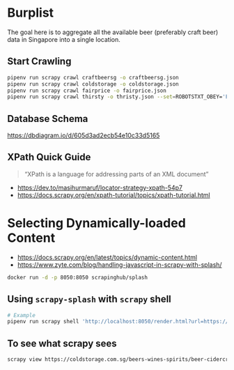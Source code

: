 # Burplist

The goal here is to aggregate all the available beer (preferably craft beer) data in Singapore into a single location.

## Start Crawling

```sh
pipenv run scrapy crawl craftbeersg -o craftbeersg.json
pipenv run scrapy crawl coldstorage -o coldstorage.json
pipenv run scrapy crawl fairprice -o fairprice.json
pipenv run scrapy crawl thirsty -o thristy.json --set=ROBOTSTXT_OBEY='False'
```

## Database Schema

https://dbdiagram.io/d/605d3ad2ecb54e10c33d5165

## XPath Quick Guide

> “XPath is a language for addressing parts of an XML document”

-   https://dev.to/masihurmaruf/locator-strategy-xpath-54p7
-   https://docs.scrapy.org/en/xpath-tutorial/topics/xpath-tutorial.html

# Selecting Dynamically-loaded Content

-   https://docs.scrapy.org/en/latest/topics/dynamic-content.html
-   https://www.zyte.com/blog/handling-javascript-in-scrapy-with-splash/

```sh
docker run -d -p 8050:8050 scrapinghub/splash
```

## Using `scrapy-splash` with `scrapy` shell

```sh
# Example
pipenv run scrapy shell 'http://localhost:8050/render.html?url=https://www.alcoholdelivery.com.sg/beer-cider/craft-beer'
```

## To see what scrapy sees

```sh
scrapy view https://coldstorage.com.sg/beers-wines-spirits/beer-cidercraft-beers
```
